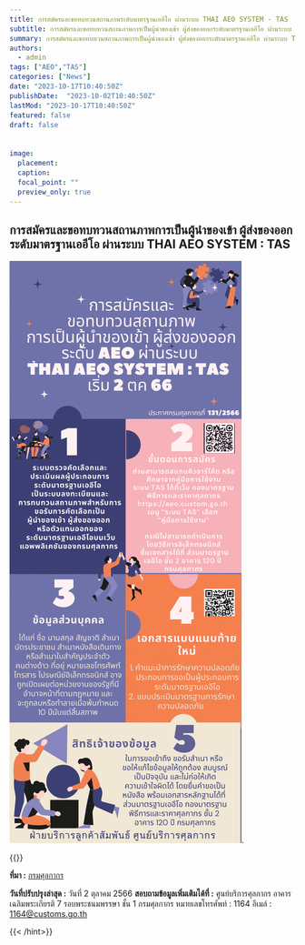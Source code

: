 ```yaml
---
title: การสมัครและขอทบทวนสถานภาพระดับมาตรฐานเออีโอ ผ่านระบบ THAI AEO SYSTEM - TAS
subtitle: การสมัครและขอทบทวนสถานภาพการเป็นผู้นำของเข้า ผู้ส่งของออกระดับมาตรฐานเออีโอ ผ่านระบบ THAI AEO SYSTEM - TAS
summary: การสมัครและขอทบทวนสถานภาพการเป็นผู้นำของเข้า ผู้ส่งของออกระดับมาตรฐานเออีโอ ผ่านระบบ THAI AEO SYSTEM - TAS
authors: 
  - admin
tags: ["AEO","TAS"]
categories: ["News"]
date: "2023-10-17T10:40:50Z"
publishDate:  "2023-10-02T10:40:50Z"
lastMod: "2023-10-17T10:40:50Z"
featured: false
draft: false


image:
  placement:
  caption:
  focal_point: ""
  preview_only: true
---
```



## การสมัครและขอทบทวนสถานภาพการเป็นผู้นำของเข้า ผู้ส่งของออกระดับมาตรฐานเออีโอ ผ่านระบบ THAI AEO SYSTEM : TAS


![](./img.png).      



{{<hint info>}}

**ที่มา :** [กรมศุลกากร](https://ccc.customs.go.th/cont_strc_faq.php?current_id=14232c32404e505e4e&left_menu=interesting_article)

**วันที่ปรับปรุงล่าสุด :** วันที่ 2 ตุลาคม 2566 
**สอบถามข้อมูลเพิ่มเติมได้ที่ :** ศูนย์บริการศุลกากร อาคารเฉลิมพระเกียรติ 7 รอบพระชนมพรรษา ชั้น 1
กรมศุลกากร  หมายเลขโทรศัพท์ : 1164 อีเมล์ : 1164@customs.go.th

{{< /hint>}}